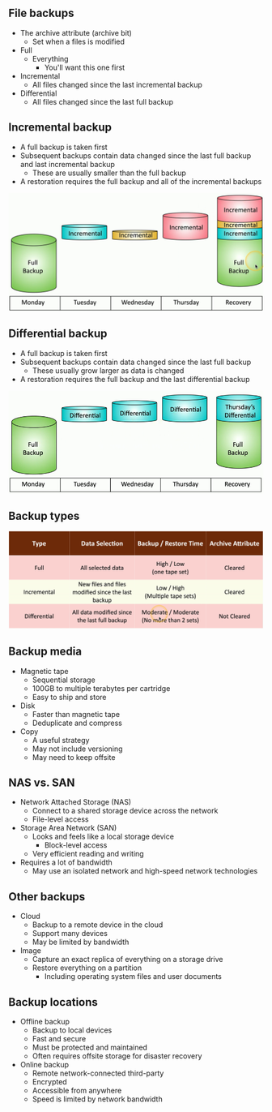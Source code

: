 ## File backups
- The archive attribute (archive bit)
	- Set when a files is modified
- Full
	- Everything
		- You'll want this one first
- Incremental
	- All files changed since the last incremental backup
- Differential
	- All files changed since the last full backup
## Incremental backup
- A full backup is taken first
- Subsequent backups contain data changed since the last full backup and last incremental backup
	- These are usually smaller than the full backup
- A restoration requires the full backup and all of the incremental backups

![](../Images/240509-9.png)
## Differential backup
- A full backup is taken first
- Subsequent backups contain data changed since the last full backup
	- These usually grow larger as data is changed
- A restoration requires the full backup and the last differential backup

![](../Images/240509-10.png)
## Backup types

![](../Images/240509-11.png)
## Backup media
- Magnetic tape
	- Sequential storage
	- 100GB to multiple terabytes per cartridge
	- Easy to ship and store
- Disk
	- Faster than magnetic tape
	- Deduplicate and compress
- Copy
	- A useful strategy
	- May not include versioning
	- May need to keep offsite
## NAS vs. SAN
- Network Attached Storage (NAS)
	- Connect to a shared storage device across the network
	- File-level access
- Storage Area Network (SAN)
	- Looks and feels like a local storage device
		- Block-level access
	- Very efficient reading and writing
- Requires a lot of bandwidth
	- May use an isolated network and high-speed network technologies
## Other backups
- Cloud
	- Backup to a remote device in the cloud
	- Support many devices
	- May be limited by bandwidth
- Image
	- Capture an exact replica of everything on a storage drive
	- Restore everything on a partition
		- Including operating system files and user documents
## Backup locations
- Offline backup
	- Backup to local devices
	- Fast and secure
	- Must be protected and maintained
	- Often requires offsite storage for disaster recovery
- Online backup
	- Remote network-connected third-party
	- Encrypted
	- Accessible from anywhere
	- Speed is limited by network bandwidth


